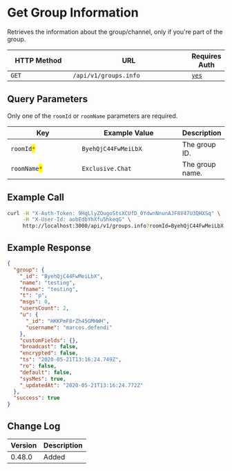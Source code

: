 # Get Group Information

Retrieves the information about the group/channel, only if you're part of the group.

<table><thead><tr><th width="163">HTTP Method</th><th width="313">URL</th><th>Requires Auth</th></tr></thead><tbody><tr><td><code>GET</code></td><td><code>/api/v1/groups.info</code></td><td><a href="../../authentication-endpoints/"><code>yes</code></a></td></tr></tbody></table>

## Query Parameters

Only one of the `roomId` or `roomName` parameters are required.

<table><thead><tr><th width="176">Key</th><th width="244">Example Value</th><th>Description</th></tr></thead><tbody><tr><td><code>roomId</code><mark style="color:red;"><code>*</code></mark></td><td><code>ByehQjC44FwMeiLbX</code></td><td>The group ID.</td></tr><tr><td><code>roomName</code><mark style="color:red;"><code>*</code></mark></td><td><code>Exclusive.Chat</code></td><td>The group name.</td></tr></tbody></table>

## Example Call

```bash
curl -H "X-Auth-Token: 9HqLlyZOugoStsXCUfD_0YdwnNnunAJF8V47U3QHXSq" \
     -H "X-User-Id: aobEdbYhXfu5hkeqG" \
     http://localhost:3000/api/v1/groups.info?roomId=ByehQjC44FwMeiLbX
```

## Example Response

```json
{
  "group": {
    "_id": "ByehQjC44FwMeiLbX",
    "name": "testing",
    "fname": "testing",
    "t": "p",
    "msgs": 0,
    "usersCount": 2,
    "u": {
      "_id": "HKKPmF8rZh45GMHWH",
      "username": "marcos.defendi"
    },
    "customFields": {},
    "broadcast": false,
    "encrypted": false,
    "ts": "2020-05-21T13:16:24.749Z",
    "ro": false,
    "default": false,
    "sysMes": true,
    "_updatedAt": "2020-05-21T13:16:24.772Z"
  },
  "success": true
}
```

## Change Log

| Version | Description |
| ------- | ----------- |
| 0.48.0  | Added       |
